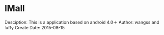 # IMall
Desciption: This is a application based on android 4.0＋
Author: wangss and luffy
Create Date: 2015-08-15
